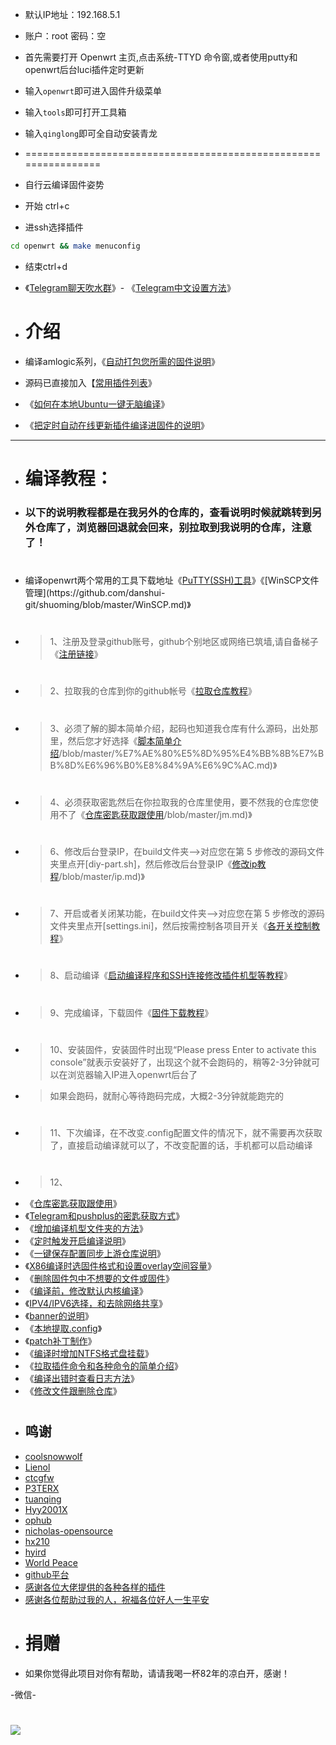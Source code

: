 
- 默认IP地址：192.168.5.1
- 账户：root   密码：空
 
 
- 首先需要打开 Openwrt 主页,点击系统-TTYD 命令窗,或者使用putty和openwrt后台luci插件定时更新 
- 输入`openwrt`即可进入固件升级菜单                            
- 输入`tools`即可打开工具箱
- 输入`qinglong`即可全自动安装青龙 
- ================================================================

- 自行云编译固件姿势
- 开始 ctrl+c 
- 进ssh选择插件 
``` bash
cd openwrt && make menuconfig
```
- 结束ctrl+d



- 《[Telegram聊天吹水群](https://t.me/heiheiheio)》- 《[Telegram中文设置方法](https://github.com/danshui-git/shuoming/blob/master/tele.md)》


- # 介绍

- 编译amlogic系列，《[自动打包您所需的固件说明]([https://github.com/czw12599-git/shuoming](https://github.com/czw12599/shuoming)/blob/master/Amlogic.md)》

- 源码已直接加入【[常用插件列表](https://github.com/danshui-git/shuoming/blob/master/%E5%90%8D%E7%A7%B0.md)》

- 《[如何在本地Ubuntu一键无脑编译](https://github.com/281677160/bendi)》
 
- 《[把定时自动在线更新插件编译进固件的说明]([https://github.com/czw12599-git/shuoming](https://github.com/czw12599/shuoming)/blob/master/%E5%AE%9A%E6%97%B6%E6%9B%B4%E6%96%B0%E6%8F%92%E4%BB%B6.md)》

---
#
- # 编译教程：
- ### 以下的说明教程都是在我另外的仓库的，查看说明时候就跳转到另外仓库了，浏览器回退就会回来，别拉取到我说明的仓库，注意了！
#
- 编译openwrt两个常用的工具下载地址《[PuTTY(SSH)工具]([https://github.com/czw12599-git/shuoming](https://github.com/czw12599/shuoming)/blob/master/Putty%E5%B7%A5%E5%85%B7%E4%B8%8B%E8%BD%BD.md)》《[WinSCP文件管理](https://github.com/danshui-git/shuoming/blob/master/WinSCP.md)》
#
- > 1、注册及登录github账号，github个别地区或网络已筑墙,请自备梯子《[注册链接](https://github.com)》
#
- > 2、拉取我的仓库到你的github帐号《[拉取仓库教程](https://github.com/czw12599/shuoming/blob/master/1%E6%8B%89%E5%8F%96%E4%BB%93%E5%BA%93.md)》
#
- > 3、必须了解的脚本简单介绍，起码也知道我仓库有什么源码，出处那里，然后您才好选择《[脚本简单介绍](https://github.com/czw12599/shuoming)/blob/master/%E7%AE%80%E5%8D%95%E4%BB%8B%E7%BB%8D%E6%96%B0%E8%84%9A%E6%9C%AC.md)》
#
- > 4、必须获取密匙然后在你拉取我的仓库里使用，要不然我的仓库您使用不了《[仓库密匙获取跟使用](https://github.com/czw12599/shuoming)/blob/master/jm.md)》
#
- > 6、修改后台登录IP，在build文件夹-->对应您在第 5 步修改的源码文件夹里点开[diy-part.sh]，然后修改后台登录IP《[修改ip教程](https://github.com/czw12599/shuoming)/blob/master/ip.md)》
#
- > 7、开启或者关闭某功能，在build文件夹-->对应您在第 5 步修改的源码文件夹里点开[settings.ini]，然后按需控制各项目开关《[各开关控制教程](https://github.com/czw12599-git/shuoming/blob/master/kaiguan.md)》
#
- > 8、启动编译《[启动编译程序和SSH连接修改插件机型等教程](https://github.com/czw12599-git/shuoming/blob/master/config.md)》
#
- > 9、完成编译，下载固件《[固件下载教程](https://github.com/czw12599-git/shuoming/blob/master/4%E5%9B%BA%E4%BB%B6%E4%B8%8B%E8%BD%BD.md)》
#
- > 10、安装固件，安装固件时出现“Please press Enter to activate this console”就表示安装好了，出现这个就不会跑码的，稍等2-3分钟就可以在浏览器输入IP进入openwrt后台了
- > 如果会跑码，就耐心等待跑码完成，大概2-3分钟就能跑完的
#
- > 11、下次编译，在不改变.config配置文件的情况下，就不需要再次获取了，直接启动编译就可以了，不改变配置的话，手机都可以启动编译
#
- > 12、
- 《[仓库密匙获取跟使用](https://github.com/czw12599-git/shuoming/blob/master/jm.md)》
- 《[Telegram和pushplus的密匙获取方式](https://github.com/czw12599-git/shuoming/blob/master/bot.md)》
- 《[增加编译机型文件夹的方法](https://github.com/czw12599-git/shuoming/blob/master/jlck.md)》
- 《[定时触发开启编译说明](https://github.com/czw12599-git/shuoming/blob/master/%E5%AE%9A%E6%97%B6%E7%BC%96%E8%AF%91%E8%AF%B4%E6%98%8E.md)》
- 《[一键保存配置同步上游仓库说明](https://github.com/danshui-git/shuoming/blob/master/chongxinfork.md)》
- 《[X86编译时选固件格式和设置overlay空间容量](https://github.com/czw12599-git/shuoming/blob/master/overlay.md)》
- 《[删除固件包中不想要的文件或固件](https://github.com/danshui-git/shuoming/blob/master/%E5%9B%BA%E4%BB%B6%E6%96%87%E4%BB%B6%E5%A4%B9%E6%95%B4%E7%90%86.md)》
- 《[编译前，修改默认内核编译](https://github.com/czw12599-git/shuoming/blob/master/%E4%BF%AE%E6%94%B9%E5%86%85%E6%A0%B8%E7%89%88%E6%9C%AC.md)》
- 《[IPV4/IPV6选择，和去除网络共享](https://github.com/czw12599-git/shuoming/blob/master/%E5%85%B6%E4%BB%96%E8%AF%B4%E6%98%8E.md)》
- 《[banner的说明](https://github.com/czw12599-git/shuoming/blob/master/banner%E8%AF%B4%E6%98%8E.md)》
- 《[本地提取.config](https://github.com/czw12599-git/shuoming/blob/master/yijianconfig.md)》
- 《[patch补丁制作](https://github.com/czw12599-git/shuoming/blob/master/buding.md)》
- 《[编译时增加NTFS格式盘挂载](https://github.com/czw12599-git/shuoming/blob/master/NTFS%E6%A0%BC%E5%BC%8F%E4%BC%98%E7%9B%98%E6%8C%82%E8%BD%BD)》
- 《[拉取插件命令和各种命令的简单介绍](https://github.com/danshui-git/shuoming/blob/master/ming.md)》
- 《[编译出错时查看日志方法](https://github.com/czw12599-git/shuoming/blob/master/errors.md)》
- 《[修改文件跟删除仓库](https://github.com/czw12599-git/shuoming/blob/master/%E5%88%A0%E9%99%A4%E5%92%8C%E4%BF%AE%E6%94%B9%E6%96%87%E4%BB%B6.md)》

#
#
- ## 鸣谢
- [coolsnowwolf](https://github.com/coolsnowwolf/lede.git)
- [Lienol](https://github.com/Lienol/openwrt.git)
- [ctcgfw](https://github.com/project-openwrt/openwrt.git)
- [P3TERX](https://github.com/P3TERX/Actions-OpenWrt)
- [tuanqing](https://github.com/tuanqing/mknop)
- [Hyy2001X](https://github.com/Hyy2001X/AutoBuild-Actions)
- [ophub](https://github.com/ophub/amlogic-s9xxx-openwrt)
- [nicholas-opensource](https://github.com/nicholas-opensource/OpenWrt-Autobuild)
- [hx210](https://github.com/hx210/build-actions)
- <a href="#/README.md">hyird</a>
- <a href="#/README.md">World Peace</a>
- [github平台](https://github.com/)
- <a href="#/README.md">感谢各位大佬提供的各种各样的插件</a>
- <a href="#/README.md">感谢各位帮助过我的人，祝福各位好人一生平安</a>

#
- # 捐赠
- 如果你觉得此项目对你有帮助，请请我喝一杯82年的凉白开，感谢！

-微信-
# <img src="https://github.com/czw12599-git/shuoming/blob/master/doc/weixin4.png" />



